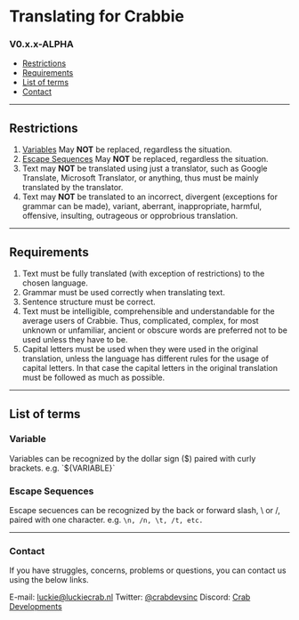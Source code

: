 # Translating for Crabbie
### V0.x.x-ALPHA

- [Restrictions](#restrictions)
- [Requirements](#requirements)
- [List of terms](#list-of-terms)
- [Contact](#contact)

---

## Restrictions
1. [Variables](#list-of-terms) May **NOT** be replaced, regardless the situation.
2. [Escape Sequences](#list-of-terms) May **NOT** be replaced, regardless the situation.
3. Text may **NOT** be translated using just a translator, such as Google Translate, Microsoft Translator, or anything, thus must be mainly translated by the translator.
4. Text may **NOT** be translated to an incorrect, divergent (exceptions for grammar can be made), variant, aberrant, inappropriate, harmful, offensive, insulting, outrageous or opprobrious translation.

---

## Requirements
1. Text must be fully translated (with exception of restrictions) to the chosen language.
2. Grammar must be used correctly when translating text.
3. Sentence structure must be correct.
4. Text must be intelligible, comprehensible and understandable for the average users of Crabbie. Thus, complicated, complex, for most unknown or unfamiliar, ancient or obscure words are preferred not to be used unless they have to be.
5. Capital letters must be used when they were used in the original translation, unless the language has different rules for the usage of capital letters. In that case the capital letters in the original translation must be followed as much as possible.

---

## List of terms

### Variable
Variables can be recognized by the dollar sign ($) paired with curly brackets. e.g. `${VARIABLE}`

### Escape Sequences
Escape secuences can be recognized by the back or forward slash, \ or /, paired with one character. e.g. `\n, /n, \t, /t, etc.`

---

### Contact
If you have struggles, concerns, problems or questions, you can contact us using the below links.

E-mail: [luckie@luckiecrab.nl](mailto:luckie@luckiecrab.nl)
Twitter: [@crabdevsinc](https://twitter.com/crabdevsinc)
Discord: [Crab Developments](https://invite.luckiecrab.nl)